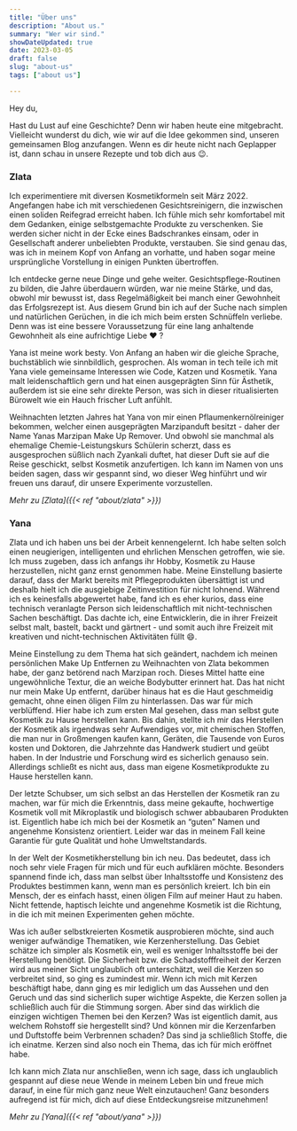 ```yaml
---
title: "Über uns"
description: "About us."
summary: "Wer wir sind."
showDateUpdated: true
date: 2023-03-05
draft: false
slug: "about-us"
tags: ["about us"]

---
```

Hey du,

Hast du Lust auf eine Geschichte? Denn wir haben heute eine mitgebracht. Vielleicht wunderst du dich, wie wir auf die
Idee gekommen sind, unseren gemeinsamen Blog anzufangen. Wenn es dir heute nicht nach Geplapper ist, dann schau in
unsere Rezepte und tob dich aus :wink:.

### Zlata

Ich experimentiere mit diversen Kosmetikformeln seit März 2022. Angefangen habe ich mit verschiedenen Gesichtsreinigern,
die inzwischen einen soliden Reifegrad erreicht haben. Ich fühle mich sehr komfortabel mit dem
Gedanken, einige selbstgemachte Produkte zu verschenken. Sie werden sicher nicht in der Ecke eines Badschrankes einsam,
oder in Gesellschaft anderer unbeliebten Produkte, verstauben. Sie sind genau das, was ich in meinem Kopf von Anfang an
vorhatte, und haben sogar meine ursprüngliche Vorstellung in einigen Punkten übertroffen.

Ich entdecke gerne neue Dinge und gehe weiter. Gesichtspflege-Routinen zu bilden, die Jahre überdauern würden, war nie
meine Stärke, und das, obwohl mir bewusst ist, dass Regelmäßigkeit bei manch einer Gewohnheit das Erfolgsrezept ist. Aus
diesem Grund bin ich auf der Suche nach simplen und natürlichen Gerüchen, in die ich mich beim ersten Schnüffeln
verliebe. Denn was ist eine bessere Voraussetzung für eine lang anhaltende Gewohnheit als eine aufrichtige Liebe :heart:
?

Yana ist meine work besty. Von Anfang an haben wir die gleiche Sprache, buchstäblich wie sinnbildlich, gesprochen. Als
woman in tech teile ich mit Yana viele gemeinsame Interessen wie Code, Katzen und Kosmetik. Yana malt leidenschaftlich
gern und hat einen ausgeprägten Sinn für Ästhetik, außerdem ist sie eine sehr direkte Person, was sich in dieser
ritualisierten Bürowelt wie ein Hauch frischer Luft anfühlt.

Weihnachten letzten Jahres hat Yana von mir einen Pflaumenkernölreiniger bekommen, welcher einen ausgeprägten
Marzipanduft
besitzt - daher der Name Yanas Marzipan Make Up Remover. Und obwohl sie manchmal als ehemalige Chemie-Leistungskurs
Schülerin scherzt, dass es ausgesprochen süßlich nach Zyankali duftet, hat dieser Duft sie auf die Reise geschickt,
selbst Kosmetik anzufertigen. Ich kann im Namen von uns beiden sagen, dass wir gespannt sind, wo dieser Weg hinführt
und wir freuen uns darauf, dir unsere Experimente vorzustellen.

_Mehr zu [Zlata]({{< ref "about/zlata" >}})_

### Yana

Zlata und ich haben uns bei der Arbeit kennengelernt. Ich habe selten solch einen neugierigen, intelligenten und
ehrlichen Menschen getroffen, wie sie. Ich muss zugeben, dass ich anfangs ihr Hobby, Kosmetik zu Hause herzustellen,
nicht ganz ernst genommen habe. Meine Einstellung basierte darauf, dass der Markt bereits mit Pflegeprodukten
übersättigt ist und deshalb hielt ich die ausgiebige Zeitinvestition für nicht lohnend. Während ich es keinesfalls
abgewertet habe, fand ich es eher kurios, dass eine technisch veranlagte Person sich leidenschaftlich mit
nicht-technischen Sachen beschäftigt. Das dachte ich, eine Entwicklerin, die in ihrer Freizeit selbst malt, bastelt,
backt und gärtnert - und somit auch ihre Freizeit mit kreativen und nicht-technischen Aktivitäten füllt :smile:.

Meine Einstellung zu dem Thema hat sich geändert, nachdem ich meinen persönlichen Make Up Entfernen zu Weihnachten von
Zlata bekommen habe, der ganz betörend nach Marzipan roch. Dieses Mittel hatte eine ungewöhnliche Textur, die an weiche
Bodybutter erinnert hat. Das hat nicht nur mein Make Up entfernt, darüber hinaus hat es die Haut geschmeidig gemacht,
ohne einen öligen Film zu hinterlassen. Das war für mich verblüffend. Hier habe ich zum ersten Mal gesehen, dass man
selbst gute Kosmetik zu Hause herstellen kann.
Bis dahin, stellte ich mir das Herstellen der Kosmetik als irgendwas sehr Aufwendiges vor, mit chemischen Stoffen, die
man nur in Großmengen kaufen kann, Geräten, die Tausende von Euros kosten und Doktoren, die Jahrzehnte das Handwerk
studiert und geübt haben. In der Industrie und Forschung wird es sicherlich genauso sein. Allerdings schließt es nicht
aus, dass man eigene Kosmetikprodukte zu Hause herstellen kann.

Der letzte Schubser, um sich selbst an das Herstellen der Kosmetik ran zu machen, war für mich die Erkenntnis, dass
meine gekaufte, hochwertige Kosmetik voll mit Mikroplastik und biologisch schwer abbaubaren Produkten ist. Eigentlich
habe ich mich bei der Kosmetik an “guten” Namen und angenehme Konsistenz orientiert. Leider war das in meinem Fall keine
Garantie für gute Qualität und hohe Umweltstandards.

In der Welt der Kosmetikherstellung bin ich neu. Das bedeutet, dass ich noch sehr viele Fragen für mich und für euch
aufklären möchte. Besonders spannend finde ich, dass man selbst über Inhaltsstoffe und Konsistenz des Produktes
bestimmen kann, wenn man
es persönlich kreiert. Ich bin ein Mensch, der es einfach hasst, einen öligen Film auf meiner Haut zu haben. Nicht
fettende, haptisch leichte und angenehme Kosmetik ist die Richtung, in die ich mit meinen Experimenten gehen möchte.

Was ich außer selbstkreierten Kosmetik ausprobieren möchte, sind auch weniger aufwändige Thematiken, wie Kerzenherstellung.
Das Gebiet schätze ich simpler als Kosmetik ein, weil es weniger Inhaltsstoffe bei der Herstellung
benötigt. Die Sicherheit bzw. die Schadstofffreiheit der Kerzen wird aus meiner Sicht unglaublich oft unterschätzt, weil die Kerzen so verbreitet
sind, so ging es zumindest mir. Wenn ich mich mit Kerzen beschäftigt habe, dann ging es mir lediglich um das Aussehen
und
den Geruch und das sind sicherlich super wichtige Aspekte, die Kerzen sollen ja schließlich auch für die Stimmung
sorgen. Aber sind das wirklich
die einzigen wichtigen Themen bei den Kerzen? Was ist eigentlich damit, aus welchem Rohstoff sie hergestellt sind? Und
können
mir die Kerzenfarben und Duftstoffe beim Verbrennen schaden? Das sind ja schließlich Stoffe, die ich einatme. Kerzen sind also noch ein
Thema, das ich für mich eröffnet habe.

Ich kann mich Zlata nur anschließen, wenn ich sage, dass ich unglaublich gespannt auf diese neue Wende in meinem Leben
bin und freue mich darauf, in eine für mich ganz neue Welt einzutauchen! Ganz besonders aufregend ist für mich, dich auf
diese Entdeckungsreise mitzunehmen!

_Mehr zu [Yana]({{< ref "about/yana" >}})_
